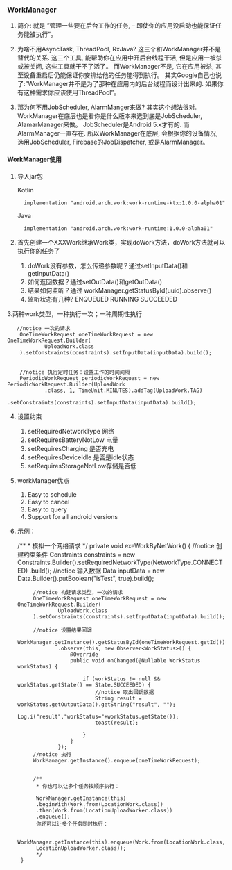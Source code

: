 

### WorkManager


1. 简介: 就是 ”管理一些要在后台工作的任务, – 即使你的应用没启动也能保证任务能被执行”。

2. 为啥不用AsyncTask, ThreadPool, RxJava?
  这三个和WorkManager并不是替代的关系. 这三个工具, 能帮助你在应用中开后台线程干活, 但是应用一被杀或被关闭, 这些工具就干不了活了。
  而WorkManager不是, 它在应用被杀, 甚至设备重启后仍能保证你安排给他的任务能得到执行。
  其实Google自己也说了:”WorkManager并不是为了那种在应用内的后台线程而设计出来的.
  如果你有这种需求你应该使用ThreadPool”。

3. 那为何不用JobScheduler, AlarmManger来做?
  其实这个想法很对. WorkManager在底层也是看你是什么版本来选到底是JobScheduler, AlamarManager来做。
  JobScheduler是Android 5.x才有的. 而AlarmManager一直存在. 所以WorkManager在底层, 会根据你的设备情况, 选用JobScheduler, Firebase的JobDispatcher, 或是AlarmManager。

#### WorkManager使用

1. 导入jar包

    Kotlin

         implementation "android.arch.work:work-runtime-ktx:1.0.0-alpha01"

    Java

         implementation "android.arch.work:work-runtime:1.0.0-alpha01"

2. 首先创建一个XXXWork继承Work类，实现doWork方法，doWork方法就可以执行你的任务了

   1. doWork没有参数，怎么传递参数呢？通过setInputData()和getInputData()
   2. 如何返回数据？通过setOutData()和getOutData()
   3. 结果如何监听？通过 workManager.getStatusById(uuid).observe()
   4. 监听状态有几种? ENQUEUED RUNNING SUCCEEDED

3.两种work类型，一种执行一次；一种周期性执行

       //notice 一次的请求
        OneTimeWorkRequest oneTimeWorkRequest = new OneTimeWorkRequest.Builder(
                UploadWork.class
        ).setConstraints(constraints).setInputData(inputData).build();


        //notice 执行定时任务：设置工作的时间间隔
        PeriodicWorkRequest periodicWorkRequest = new PeriodicWorkRequest.Builder(UploadWork
                .class, 1, TimeUnit.MINUTES).addTag(UploadWork.TAG)
                .setConstraints(constraints).setInputData(inputData).build();

4. 设置约束
     1. setRequiredNetworkType 网络
     2. setRequiresBatteryNotLow 电量
     3. setRequiresCharging 是否充电
     4. setRequiresDeviceIdle 是否是idle状态
     5. setRequiresStorageNotLow存储是否低

5. workManager优点

   1. Easy to schedule
   2. Easy to cancel
   3. Easy to query
   4. Support for all android versions

6. 示例：

     /**
         * 模拟一个网络请求
         */
        private void exeWorkByNetWork() {
            //notice 创建约束条件
            Constraints constraints = new Constraints.Builder().setRequiredNetworkType(NetworkType.CONNECTED)
                    .build();
            //notice 输入数据
            Data inputData = new Data.Builder().putBoolean("isTest", true).build();

            //notice 构建请求类型，一次的请求
            OneTimeWorkRequest oneTimeWorkRequest = new OneTimeWorkRequest.Builder(
                    UploadWork.class
            ).setConstraints(constraints).setInputData(inputData).build();

            //notice 设置结果回调
            WorkManager.getInstance().getStatusById(oneTimeWorkRequest.getId())
                    .observe(this, new Observer<WorkStatus>() {
                        @Override
                        public void onChanged(@Nullable WorkStatus workStatus) {

                            if (workStatus != null && workStatus.getState() == State.SUCCEEDED) {
                                //notice 取出回调数据
                                String result = workStatus.getOutputData().getString("result", "");
                                Log.i("result","workStatus="+workStatus.getState());
                                toast(result);

                            }
                        }
                    });
            //notice 执行
            WorkManager.getInstance().enqueue(oneTimeWorkRequest);


            /**
             * 你也可以让多个任务按顺序执行：

             WorkManager.getInstance(this)
             .beginWith(Work.from(LocationWork.class))
             .then(Work.from(LocationUploadWorker.class))
             .enqueue();
             你还可以让多个任务同时执行：

             WorkManager.getInstance(this).enqueue(Work.from(LocationWork.class,
             LocationUploadWorker.class));
             */
        }


